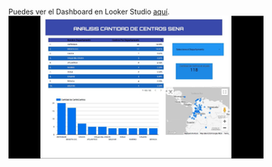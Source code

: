 Puedes ver el Dashboard en Looker Studio [aquí](https://lookerstudio.google.com/s/jd4hOfxMMn4).
![Centros SENA](Informe_Centros_Formacion_Sena.jpg)

